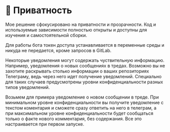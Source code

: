 # :ninja: Приватность

Мое решение сфокусировано на приватности и прозрачности. Код и используемые зависимости полностью открыты и доступны для изучения и самостоятельной сборки.

Для работы бота токен доступа устанавливается в переменные среды и никуда не передается, кроме запросов в GitLab.

Некоторые уведомления могут содержать чуствительную информацию. Например, уведомления о новых сообщениях в тредах. Возможно вы не захотите раскрывать столько информации о ваших репозиториях Телеграму, ведь через него идет получение уведомлений. Специально для таких случаев предусмотрены уровни конфиденциальности разных типов уведомлений.

Возьмем для примера уведомление о новом сообщении в треде. При минимальном уровне конфиденциальности вы получите уведомление с текстом коментария и сможете сразу ответить на него в телеграм, а при максимальном уровне конфиденциальности будет сообщаться только о факте нового комментария, без содержания. Все это настраивается при первом запуске.